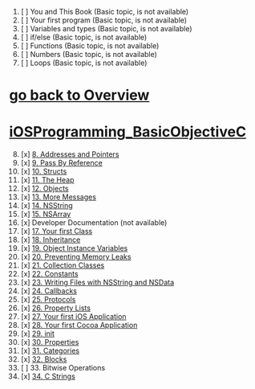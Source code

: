 1. [ ] You and This Book (Basic topic, is not available)
2. [ ] Your first program (Basic topic, is not available)
3. [ ] Variables and types (Basic topic, is not available)
4. [ ] if/else (Basic topic, is not available)
5. [ ] Functions (Basic topic, is not available)
6. [ ] Numbers (Basic topic, is not available)
7. [ ] Loops (Basic topic, is not available)

# [go back to Overview](https://github.com/c4arl0s)

# [iOSProgramming_BasicObjectiveC](https://github.com/c4arl0s/iOSProgramming_BasicObjectiveC#go-back-to-overview)

8. [x] [8. Addresses and Pointers](https://github.com/c4arl0s/iOSProgrammingBasicObjectiveCContentIndex#8-addresses-and-pointers---objective-c---content)
9. [x] [9. Pass By Reference](https://github.com/c4arl0s/iOSProgrammingBasicObjectiveCContentIndex#9-pass-by-reference---objectivec---content)
10. [x] [10. Structs](https://github.com/c4arl0s/iOSProgrammingBasicObjectiveCContentIndex#10-structs---objectivec---content)
11. [x] [11. The Heap](https://github.com/c4arl0s/iOSProgrammingBasicObjectiveCContentIndex#11-the-heap---content)
12. [x] [12. Objects](https://github.com/c4arl0s/iOSProgrammingBasicObjectiveCContentIndex#12-objects---objectivec---content)
13. [x] [13. More Messages](https://github.com/c4arl0s/iOSProgrammingBasicObjectiveCContentIndex#13-more-messages---objectivec---content)
14. [x] [14. NSString](https://github.com/c4arl0s/iOSProgrammingBasicObjectiveCContentIndex#14-nsstring---objectivec---content)
15. [x] [15. NSArray](https://github.com/c4arl0s/iOSProgrammingBasicObjectiveCContentIndex#15-nsarray---objectivec---content)
16. [x] Developer Documentation (not available)
17. [x] [17. Your first Class](https://github.com/c4arl0s/iOSProgrammingBasicObjectiveCContentIndex#17-your-first-class---objectivec---content)
18. [x] [18. Inheritance](https://github.com/c4arl0s/iOSProgrammingBasicObjectiveCContentIndex#18-inheretance---objectivec---content)
19. [x] [19. Object Instance Variables](https://github.com/c4arl0s/iOSProgrammingBasicObjectiveCContentIndex#19-object-instance-variables-objectivec---content)
20. [x] [20. Preventing Memory Leaks](https://github.com/c4arl0s/iOSProgrammingBasicObjectiveCContentIndex#20-preventing-memory-leaks---objective-c---content)
21. [x] [21. Collection Classes](https://github.com/c4arl0s/iOSProgrammingBasicObjectiveCContentIndex#21-collection-classes---objectivec---content)
22. [x] [22. Constants](https://github.com/c4arl0s/iOSProgrammingBasicObjectiveCContentIndex#22-constants---objectivec---content)
23. [x] [23. Writing Files with NSString and NSData](https://github.com/c4arl0s/iOSProgrammingBasicObjectiveCContentIndex#23-writing-files-with-nsstring-and-nsdata---content)
24. [x] [24. Callbacks](https://github.com/c4arl0s/iOSProgrammingBasicObjectiveCContentIndex#24-callbacks---objectivec---content)
25. [x] [25. Protocols](https://github.com/c4arl0s/iOSProgrammingBasicObjectiveCContentIndex#25-protocols---objectivec---content)
26. [x] [26. Property Lists](https://github.com/c4arl0s/iOSProgrammingBasicObjectiveCContentIndex#26-property-list---objectivec---content)
27. [x] [27. Your first iOS Application](https://github.com/c4arl0s/iOSProgrammingBasicObjectiveCContentIndex#27-your-first-ios-application---content)
28. [x] [28. Your first Cocoa Application](https://github.com/c4arl0s/iOSProgrammingBasicObjectiveCContentIndex#28-your-first-cocoa-application---content)
29. [x] [29. init](https://github.com/c4arl0s/iOSProgrammingBasicObjectiveCContentIndex#29-init---objectivec---content)
30. [x] [30. Properties](https://github.com/c4arl0s/iOSProgrammingBasicObjectiveCContentIndex#30-properties---objectivec---content)
31. [x] [31. Categories](https://github.com/c4arl0s/iOSProgrammingBasicObjectiveCContentIndex#31-categories---objective-c---content)
32. [x] [32. Blocks](https://github.com/c4arl0s/iOSProgrammingBasicObjectiveCContentIndex#32-blocks---objectivec---content)
33. [ ] 33. Bitwise Operations
34. [x] [34. C Strings](https://github.com/c4arl0s/iOSProgrammingBasicObjectiveCContentIndex#34-c-strings---objectivec---content)
